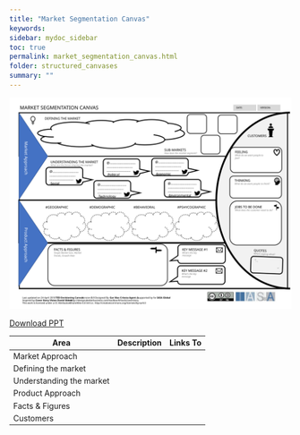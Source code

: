 ```yaml
---
title: "Market Segmentation Canvas"
keywords: 
sidebar: mydoc_sidebar
toc: true
permalink: market_segmentation_canvas.html
folder: structured_canvases
summary: ""
---
```


![image001](media/market_segmentation_canvas001.svg)

[Download PPT](media/ppt/market_segmentation_canvas.ppt)

| Area | Description | Links To |
| --- | --- | --- |
| Market Approach |   |   |
| Defining the market |   |   |
| Understanding the market |   |   |
| Product Approach |   |   |
| Facts & Figures |   |   |
| Customers |   |   |